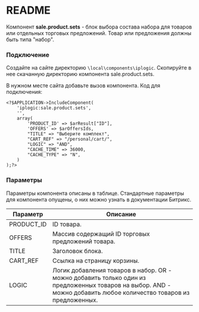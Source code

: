 # README #

Компонент **sale.product.sets** - блок выбора состава набора для товаров или отдельных торговых предложений. Товар или предложения должны быть типа "набор".

### Подключение ###

Создайте на сайте директорию `\local\components\iplogic`. Скопируйте в нее скачанную директорию компонента sale.product.sets.

В нужном месте сайта добавьте вызов компонента. Код для подключения:

```
<?$APPLICATION->IncludeComponent(
	'iplogic:sale.product.sets',
	'',
	array(
		'PRODUCT_ID' => $arResult["ID"],
		'OFFERS' => $arOffersIds,
		"TITLE" => "Выберите комплект",
		"CART_REF" => "/personal/cart/",
		"LOGIC" => "AND",
		"CACHE_TIME" => 36000,
		"CACHE_TYPE" => "N",
	)
);?>
```

### Параметры ###

Параметры компонента описаны в таблице. Стандартные параметры для компонента опущены, о них можно узнать в документации Битрикс.

| Параметр | Описание                    |
| ------------- | ------------------------------ |
| PRODUCT_ID      | ID товара.  |
| OFFERS   |  Массив содержащий ID торговых предложений товара.    |
| TITLE   |  Заголовок блока.    |
| CART_REF   |  Ссылка на страницу корзины.    |
| LOGIC   |  Логик добавления товаров в набор. OR - можно добавить только один из предложенных товаров на выбор. AND - можно добавить любое количество товаров из предложенных.    |
